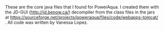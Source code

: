 These are the core java files that I found for PowerAqua. I created them with the JD-GUI (http://jd.benow.ca/) decompiler from the class files in the jars at https://sourceforge.net/projects/poweraqua/files/code/webapps-tomcat/ . All code was written by Vanessa Lopez.
